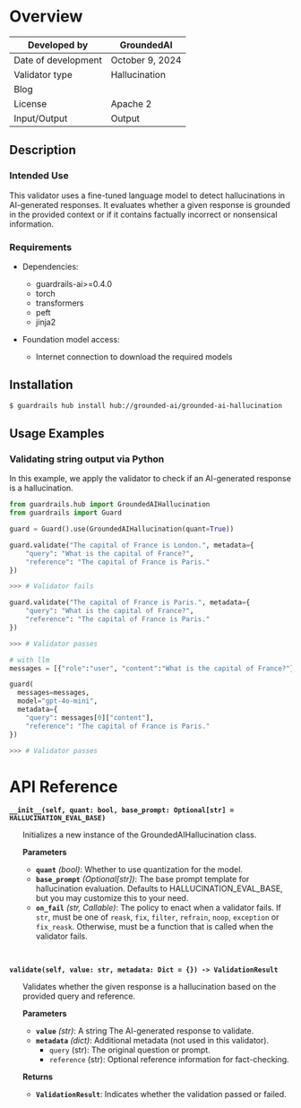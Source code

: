 # Overview

| Developed by | GroundedAI |
| --- | --- |
| Date of development | October 9, 2024 |
| Validator type | Hallucination |
| Blog |  |
| License | Apache 2 |
| Input/Output | Output |

## Description

### Intended Use
This validator uses a fine-tuned language model to detect hallucinations in AI-generated responses. It evaluates whether a given response is grounded in the provided context or if it contains factually incorrect or nonsensical information.

### Requirements

* Dependencies:
	- guardrails-ai>=0.4.0
	- torch
	- transformers
	- peft
	- jinja2

* Foundation model access:
	- Internet connection to download the required models

## Installation

```bash
$ guardrails hub install hub://grounded-ai/grounded-ai-hallucination
```

## Usage Examples

### Validating string output via Python

In this example, we apply the validator to check if an AI-generated response is a hallucination.

```python
from guardrails.hub import GroundedAIHallucination
from guardrails import Guard

guard = Guard().use(GroundedAIHallucination(quant=True))

guard.validate("The capital of France is London.", metadata={
    "query": "What is the capital of France?",
    "reference": "The capital of France is Paris."
}) 

>>> # Validator fails

guard.validate("The capital of France is Paris.", metadata={
    "query": "What is the capital of France?",
    "reference": "The capital of France is Paris."
})

>>> # Validator passes

# with llm
messages = [{"role":"user", "content":"What is the capital of France?"}]

guard(
  messages=messages,
  model="gpt-4o-mini",
  metadata={
    "query": messages[0]["content"],
    "reference": "The capital of France is Paris."
})

>>> # Validator passes
```

# API Reference

**`__init__(self, quant: bool, base_prompt: Optional[str] = HALLUCINATION_EVAL_BASE)`**
<ul>
Initializes a new instance of the GroundedAIHallucination class.

**Parameters**
- **`quant`** *(bool)*: Whether to use quantization for the model.
- **`base_prompt`** *(Optional[str])*: The base prompt template for hallucination evaluation. Defaults to HALLUCINATION_EVAL_BASE, but you may customize this to your need.
- **`on_fail`** *(str, Callable)*: The policy to enact when a validator fails. If `str`, must be one of `reask`, `fix`, `filter`, `refrain`, `noop`, `exception` or `fix_reask`. Otherwise, must be a function that is called when the validator fails.
</ul>
<br/>

**`validate(self, value: str, metadata: Dict = {}) -> ValidationResult`**
<ul>
Validates whether the given response is a hallucination based on the provided query and reference.

**Parameters**
- **`value`** *(str)*: A string The AI-generated response to validate.
- **`metadata`** *(dict)*: Additional metadata (not used in this validator).
  - `query` (str): The original question or prompt.
  - `reference` (str): Optional reference information for fact-checking.

**Returns**
- **`ValidationResult`**: Indicates whether the validation passed or failed.
</ul>